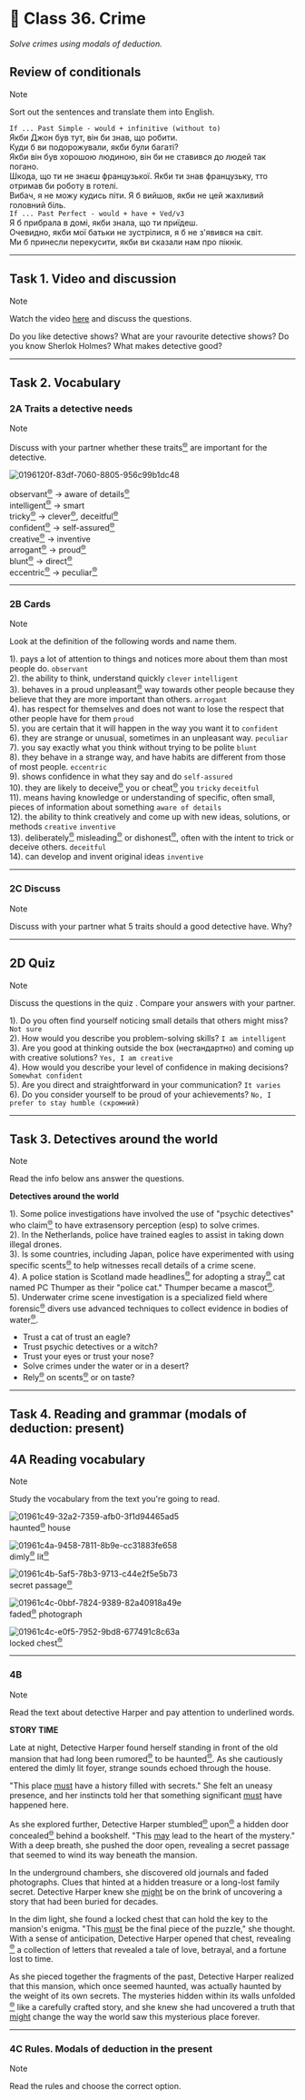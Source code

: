 ﻿# 📗 Class 36. Crime
*Solve crimes using modals of deduction.* 

## Review of conditionals
> [!NOTE]  
> Sort out the sentences and translate them into English.  

`If ... Past Simple - would + infinitive (without to) `  
Якби Джон був тут, він би знав, що робити.  
Куди б ви подорожували, якби були багаті?  
Якби він був хорошою людиною, він би не ставився до людей так погано.  
Шкода, що ти не знаєш французької. Якби ти знав французьку, тто отримав би роботу в готелі.  
Вибач, я не можу кудись піти. Я б вийшов, якби не цей жахливий головний біль.  
`If ... Past Perfect - would + have + Ved/v3`  
Я б прибрала в домі, якби знала, що ти приїдеш.  
Очевидно, якби мої батьки не зустрілися, я б не з'явився на світ.  
Ми б принесли перекусити, якби ви сказали нам про пікнік.  

---

## Task 1. Video and discussion
> [!NOTE]  
> Watch the video [here](https://www.tiktok.com/@groovy.smoothy/video/7250499642012552475?_r=1&_t=8k7oV2EKxoz) and discuss the questions.  

Do you like detective shows?
What are your ravourite detective shows?
Do you know Sherlok Holmes?
What makes detective good?

---

## Task 2. Vocabulary
### 2A Traits a detective needs
> [!NOTE]  
> Discuss with your partner whether these traits[<sup>🌐</sup>](# "trait [трет] — риса, особливість 🌐 Honesty and kindness are important personality traits. 🛠️ noun") are important for the detective.

![0196120f-83df-7060-8805-956c99b1dc48](./img/0196120f-83df-7060-8805-956c99b1dc48.png)

observant[<sup>🌐</sup>](# "observant [обзервент] — спостережливий 🌐 She's very observant and notices even the smallest details. 🛠️ adjective") → aware of details[<sup>🌐</sup>](# "aware [евеер] — обізнаний щодо деталей 🌐 He is always aware of details when reviewing contracts. 🛠️ adjective phrase")  
intelligent[<sup>🌐</sup>](# "intelligent [інтеліджент] — розумний 🌐 She's one of the most intelligent students in the class. 🛠️ adjective") → smart  
tricky[<sup>🌐</sup>](# "tricky [трікі] — хитрий, складний 🌐 This puzzle is really tricky to solve. 🛠️ adjective") → clever[<sup>🌐</sup>](# "clever [клевер] — кмітливий, розумний 🌐 That was a clever solution to the problem. 🛠️ adjective"), deceitful[<sup>🌐</sup>](# "deceitful [десітфул] — брехливий, оманливий 🌐 He was caught being deceitful about his past. 🛠️ adjective")  
confident[<sup>🌐</sup>](# "confident [конфідент] — впевнений 🌐 She felt confident before the interview. 🛠️ adjective") → self-assured[<sup>🌐</sup>](# "self-assured [селф ешу́рд] — самовпевнений, упевнений у собі 🌐 He gave a self-assured presentation in front of the whole team. 🛠️ adjective")  
creative[<sup>🌐</sup>](# "creative [кріейтив] — творчий, креативний 🌐 She's a creative designer with unique ideas. 🛠️ adjective") → inventive  
arrogant[<sup>🌐</sup>](# "arrogant [арогант] — пихатий, зарозумілий 🌐 He sounded arrogant during the meeting. 🛠️ adjective") → proud[<sup>🌐</sup>](# "proud [прауд] — гордий 🌐 She was proud of her accomplishments. 🛠️ adjective")  
blunt[<sup>🌐</sup>](# "blunt [блант] — прямолінійний, різкий; тупий 🌐 He was too blunt when he gave his opinion. 🛠️ adjective") → direct[<sup>🌐</sup>](# "direct [дайрект] — прямий, відвертий 🌐 She gave a direct answer to the question. 🛠️ adjective")  
eccentric[<sup>🌐</sup>](# "eccentric [ексентрік] — дивакуватий, ексцентричний 🌐 His eccentric behavior made him stand out in the crowd. 🛠️ adjective") → peculiar[<sup>🌐</sup>](# "peculiar [пік'юлієр] — своєрідний, дивний 🌐 There's something peculiar about his accent. 🛠️ adjective")  

---

### 2B Cards
> [!NOTE]  
> Look at the definition of the following words and name them.  

1). pays a lot of attention to things and notices more about them than most people do. `observant`  
2). the ability to think, understand quickly `clever` `intelligent`  
3). behaves in a proud unpleasant[<sup>🌐</sup>](# "unpleasant [анплезент] — неприємний 🌐 He had an unpleasant experience at the restaurant. 🛠️ adjective") way towards other people because they believe that they are more important than others. `arrogant`   
4). has respect for themselves and does not want to lose the respect that other people have for them `proud`  
5). you are certain that it will happen in the way you want it to `confident`  
6). they are strange or unusual, sometimes in an unpleasant way. `peculiar`  
7). you say exactly what you think without trying to be polite `blunt`  
8). they behave in a strange way, and have habits are different from those of most people. `eccentric`  
9). shows confidence in what they say and do `self-assured`  
10). they are likely to deceive[<sup>🌐</sup>](# "deceive [десів] — обманювати 🌐 He tried to deceive everyone with his lies. 🛠️ verb") you or cheat[<sup>🌐</sup>](# "cheat [чіт] — обдурювати, шахраювати 🌐 He was caught trying to cheat on the exam. 🛠️ verb") you `tricky` `deceitful`  
11). means having knowledge or understanding of specific, often small, pieces of information about something `aware of details`  
12). the ability to think creatively and come up with new ideas, solutions, or methods `creative` `inventive`  
13). deliberately[<sup>🌐</sup>](# "deliberately [делібретлі] — навмисно, свідомо 🌐 She deliberately ignored his message. 🛠️ adverb") misleading[<sup>🌐</sup>](# "misleading [міслі́дінг] — оманливий, що вводить в оману 🌐 The advertisement was misleading and caused confusion. 🛠️ adjective") or dishonest[<sup>🌐</sup>](# "dishonest [дісонист] — нечесний, брехливий 🌐 It was dishonest of him to lie about the money. 🛠️ adjective"), often with the intent to trick or deceive others. `deceitful`  
14). can develop and invent original ideas `inventive`   

---

### 2С Discuss
> [!NOTE]  
> Discuss with your partner what 5 traits should a good detective have. Why? 

---

## 2D Quiz
> [!NOTE]  
> Discuss the questions in  the quiz . Compare your answers with your partner. 

1). Do you often find yourself noticing small details that others might miss? `Not sure`  
2). How would you describe you problem-solving skills? `I am intelligent`  
3). Are you good at thinking outside the box (нестандартно) and coming up with creative solutions? `Yes, I am creative`  
4). How would you describe your level of confidence in making decisions? `Somewhat confident`  
5). Are you direct and straightforward in your communication? `It varies`  
6). Do you consider yourself to be proud of your achievements? `No, I prefer to stay humble (скромний)`  

---

## Task 3. Detectives around the world
> [!NOTE]  
> Read the info below ans answer the questions.  

**Detectives around the world**

1). Some police investigations have involved the use of "psychic detectives" who claim[<sup>🌐</sup>](# "claim [клейм] — стверджувати, вимагати; заява, претензія 🌐 She claimed she had seen a UFO. 🛠️ verb, noun") to have extrasensory perception (esp) to solve crimes.  
2). In the Netherlands, police have trained eagles to assist in taking down illegal drones.  
3). Is some countries, including Japan, police have experimented with using specific scents[<sup>🌐</sup>](# "scent [сент] — аромати, запахи 🌐 The garden was filled with the sweet scents of blooming flowers. 🛠️ noun (plural)") to help witnesses recall details of a crime scene.  
4). A police station is Scotland made headlines[<sup>🌐</sup>](# "headline [хедлайн] — заголовки 🌐 The scandal made headlines around the world. 🛠️ noun (plural)") for adopting a stray[<sup>🌐</sup>](# "stray [стрей] — бездомний, заблукати, випадковий 🌐 A stray dog followed me home. 🛠️ adjective, verb, noun") cat named PC Thumper as their "police cat." Thumper became a mascot[<sup>🌐</sup>](# "mascot [маскот] — талісман 🌐 The team’s mascot entertained the crowd during halftime. 🛠️ noun").  
5). Underwater crime scene investigation is a specialized field where forensic[<sup>🌐</sup>](# "forensic [форенсік] — судовий, криміналістичний 🌐 The police used forensic evidence to solve the case. 🛠️ adjective") divers use advanced techniques  to collect evidence in bodies of water[<sup>🌐</sup>](# "body of water [боді ов вотер] — водойма 🌐 Lakes, rivers, and oceans are all bodies of water. 🛠️ noun phrase (plural)").

- Trust a cat of trust an eagle?  
- Trust psychic detectives or a witch?  
- Trust your eyes or trust your nose?  
- Solve crimes under the water or in a desert?  
- Rely[<sup>🌐</sup>](# "rely [ріла́й] — покладатися, довіряти 🌐 You can always rely on her in difficult situations. 🛠️ verb") on scents[<sup>🌐</sup>](# "scent [сент] — аромати, запахи 🌐 The garden was filled with the sweet scents of blooming flowers. 🛠️ noun (plural)") or on taste?  

---

## Task 4. Reading and grammar (modals of deduction: present)
## 4A Reading vocabulary
> [!NOTE]  
> Study the vocabulary from the text you're going to read.  

![01961c49-32a2-7359-afb0-3f1d94465ad5](./img/01961c49-32a2-7359-afb0-3f1d94465ad5.png)  
haunted[<sup>🌐</sup>](# "haunt [хонтід] — населений привидами, переслідуваний 🌐 They say the old castle is haunted by ghosts. 🛠️ adjective") house  

![01961c4a-9458-7811-8b9e-cc31883fe658](./img/01961c4a-9458-7811-8b9e-cc31883fe658.png)  
dimly[<sup>🌐</sup>](# "dimly [дімлі] — тьмяно, слабо 🌐 The room was dimly lit by a single candle. 🛠️ adverb") lit[<sup>🌐</sup>](# "light [літ] — освітлений, запалений 🌐 The hallway was lit by small ceiling lights. 🛠️ adjective (past participle of 'light')")  

![01961c4b-5af5-78b3-9713-c44e2f5e5b73](./img/01961c4b-5af5-78b3-9713-c44e2f5e5b73.png)  
secret passage[<sup>🌐</sup>](# "passage [пасідж] — прохід, уривок, коридор 🌐 The narrow passage led to a hidden room. 🛠️ noun")

![01961c4c-0bbf-7824-9389-82a40918a49e](./img/01961c4c-0bbf-7824-9389-82a40918a49e.png)  
faded[<sup>🌐</sup>](# "fade [фейдед] — вицвілий, зниклий 🌐 The colors of the old photo had faded over time. 🛠️ adjective (past participle of 'fade')") photograph  

![01961c4c-e0f5-7952-9bd8-677491c8c63a](./img/01961c4c-e0f5-7952-9bd8-677491c8c63a.png)  
locked chest[<sup>🌐</sup>](# "chest [чест] — скриня, груди 🌐 He opened the wooden chest to reveal the treasure. 🛠️ noun")

---

### 4B
> [!NOTE]  
> Read the text about  detective Harper and pay attention to underlined words. 

**STORY TIME**

Late at night, Detective Harper found herself standing in front of the old mansion that had long been rumored[<sup>🌐</sup>](# "rumor [румерд] — за чутками, пліткували 🌐 The house is rumored to be haunted. 🛠️ adjective (past participle of 'rumor')") to be haunted[<sup>🌐</sup>](# "haunt [хонтід] — населений привидами, переслідуваний 🌐 They say the old mansion is haunted by spirits. 🛠️ adjective"). As she cautiously entered the dimly lit foyer, strange sounds echoed through the house.  

"This place <ins>must</ins> have a history filled with secrets." She felt an uneasy presence, and her instincts told her that something significant <ins>must</ins> have happened here.  

As she explored further, Detective Harper stumbled[<sup>🌐</sup>](# "stumble [стамблд] — спіткнувся, натрапив 🌐 He stumbled on a rock while walking in the dark. 🛠️ verb (past tense of 'stumble')") upon[<sup>🌐</sup>](# "upon [апон] — на, після, з моменту 🌐 Upon entering the room, she felt a sudden chill. 🛠️ preposition") a hidden door concealed[<sup>🌐</sup>](# "conceal [консі́лд] — прихований, замаскований 🌐 The door was concealed behind a curtain. 🛠️ adjective (past participle of 'conceal')") behind a bookshelf. "This <ins>may</ins> lead to the heart of the mystery." With a deep breath, she pushed the door open, revealing a secret passage that seemed to wind its way beneath the mansion.  

In the underground chambers, she discovered old journals and faded photographs. Clues that hinted at a hidden treasure or a long-lost family secret. Detective Harper knew she <ins>might</ins> be on the brink of uncovering a story that had been buried for decades.  

In the dim light, she found a locked chest that can hold the key to the mansion's enigma. "This <ins>must</ins> be the final piece of the puzzle," she thought. With a sense of anticipation, Detective Harper opened that chest, revealing[<sup>🌐</sup>](# "reveal [ріві́лінг] — викривальний, що показує; відвертий 🌐 Her expression was quite revealing of her true feelings. 🛠️ adjective") a collection of letters that revealed a tale of love, betrayal, and a fortune lost to time.  

As she pieced together the fragments of the past, Detective Harper realized that this mansion, which once seemed haunted, was actually haunted by the weight of its own secrets. The mysteries hidden within its walls unfolded[<sup>🌐</sup>](# "unfold [анфо́лдед] — розгорнувся, відкрився 🌐 A surprising story unfolded before our eyes. 🛠️ verb (past tense of 'unfold')") like a carefully crafted story, and she knew she had uncovered a truth that <ins>might</ins> change the way the world saw this mysterious place forever.

---

### 4C Rules. Modals of deduction in the present
> [!NOTE]  
> Read the rules and choose the correct option.  

